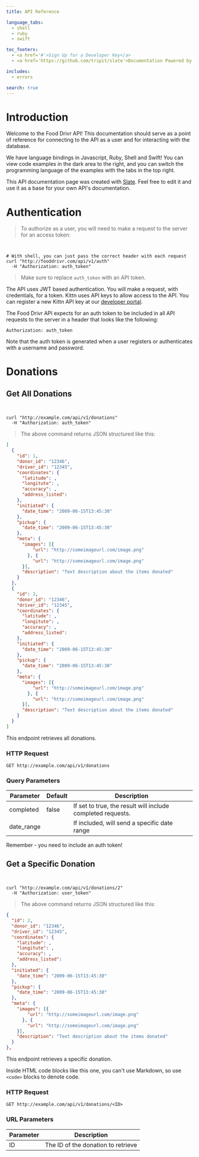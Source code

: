 ```yaml
---
title: API Reference

language_tabs:
  - shell
  - ruby
  - swift

toc_footers:
  - <a href='#'>Sign Up for a Developer Key</a>
  - <a href='https://github.com/tripit/slate'>Documentation Powered by Slate</a>

includes:
  - errors

search: true
---
```


# Introduction

Welcome to the Food Drivr API! This documentation should serve as a point of reference for connecting to the API as a user and for interacting with the database.

We have language bindings in Javascript, Ruby, Shell and Swift! You can view code examples in the dark area to the right, and you can switch the programming language of the examples with the tabs in the top right.

This API documentation page was created with [Slate](https://github.com/tripit/slate). Feel free to edit it and use it as a base for your own API's documentation.

# Authentication

> To authorize as a user, you will need to make a request to the server for an access token:

```ruby

```

```swift

```

```shell
# With shell, you can just pass the correct header with each request
curl "http://fooddrivr.com/api/v1/auth"
  -H "Authorization: auth_token"
```

> Make sure to replace `auth_token` with an API token.

The API uses JWT based authentication.  You will make a request, with credentials, for a token.
Kittn uses API keys to allow access to the API. You can register a new Kittn API key at our [developer portal](http://example.com/developers).

The Food Drivr API expects for an auth token to be included in all API requests to the server in a header that looks like the following:

`Authorization: auth_token`

<aside class="notice">
Note that the auth token is generated when a user registers or authenticates with a username and password.
</aside>

# Donations

## Get All Donations

```ruby

```

```swift

```

```shell
curl "http://example.com/api/v1/donations"
  -H "Authorization: auth_token"
```

> The above command returns JSON structured like this:

```json
[
  {
    "id": 1,
    "donor_id": "12346",
    "driver_id": "12345",
    "coordinates": {
      "latitude": ,
      "longitute": ,
      "accuracy": ,
      "address_listed":
    },
    "initiated": {
      "date_time": "2009-06-15T13:45:30"
    },
    "pickup": {
      "date_time": "2009-06-15T13:45:30"
    },
    "meta": {
      "images": [{
          "url": "http://someimageurl.com/image.png"
        }, {
          "url": "http://someimageurl.com/image.png"
      }],
      "description": "Text description about the items donated"
    }
  },
  {
    "id": 2,
    "donor_id": "12346",
    "driver_id": "12345",
    "coordinates": {
      "latitude": ,
      "longitute": ,
      "accuracy": ,
      "address_listed":
    },
    "initiated": {
      "date_time": "2009-06-15T13:45:30"
    },
    "pickup": {
      "date_time": "2009-06-15T13:45:30"
    },
    "meta": {
      "images": [{
          "url": "http://someimageurl.com/image.png"
        }, {
          "url": "http://someimageurl.com/image.png"
      }],
      "description": "Text description about the items donated"
    }
  }
]
```

This endpoint retrieves all donations.

### HTTP Request

`GET http://example.com/api/v1/donations`

### Query Parameters

Parameter | Default | Description
--------- | ------- | -----------
completed | false | If set to true, the result will include completed requests.
date_range |        | If included, will send a specific date range

<aside class="success">
Remember - you need to include an auth token!
</aside>

## Get a Specific Donation

```ruby

```

```swift

```

```shell
curl "http://example.com/api/v1/donations/2"
  -H "Authorization: user_token"
```

> The above command returns JSON structured like this:

```json
{
  "id": 2,
  "donor_id": "12346",
  "driver_id": "12345",
  "coordinates": {
    "latitude": ,
    "longitute": ,
    "accuracy": ,
    "address_listed":
  },
  "initiated": {
    "date_time": "2009-06-15T13:45:30"
  },
  "pickup": {
    "date_time": "2009-06-15T13:45:30"
  },
  "meta": {
    "images": [{
        "url": "http://someimageurl.com/image.png"
      }, {
        "url": "http://someimageurl.com/image.png"
    }],
    "description": "Text description about the items donated"
  }
},
```

This endpoint retrieves a specific donation.

<aside class="warning">Inside HTML code blocks like this one, you can't use Markdown, so use <code>&lt;code&gt;</code> blocks to denote code.</aside>

### HTTP Request

`GET http://example.com/api/v1/donations/<ID>`

### URL Parameters

Parameter | Description
--------- | -----------
ID | The ID of the donation to retrieve
